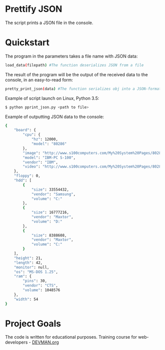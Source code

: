 # Prettify JSON

The script prints a JSON file in the console.

# Quickstart

The program in the parameters takes a file name with JSON data:

```bash
load_data(filepath) #The function deserializes JSON from a file
```

The result of the program will be the output of the received data to the console, in an easy-to-read form:

```bash
pretty_print_json(data) #The function serializes obj into a JSON-format string and prints it to the goat in a readable form
```

Example of script launch on Linux, Python 3.5:

```bash
$ python pprint_json.py <path to file>
```

Example of outputting JSON data to the console:

```bash
{
    "board": {
        "cpu": {
            "hz": 12000,
            "model": "80286"
        },
        "image": "http://www.s100computers.com/My%20System%20Pages/80286%20Board/Picture%20of%2080286%20V2%20BoardJPG.jpg",
        "model": "IBM-PC S-100",
        "vendor": "IBM",
        "video": "http://www.s100computers.com/My%20System%20Pages/80286%20Board/80286-Demo3.mp4"
    },
    "floppy": 0,
    "hdd": [
        {
            "size": 33554432,
            "vendor": "Samsung",
            "volume": "C:"
        },
        {
            "size": 16777216,
            "vendor": "Maxtor",
            "volume": "D:"
        },
        {
            "size": 8388608,
            "vendor": "Maxtor",
            "volume": "C:"
        }
    ],
    "height": 21,
    "length": 42,
    "monitor": null,
    "os": "MS-DOS 1.25",
    "ram": {
        "pins": 30,
        "vendor": "CTS",
        "volume": 1048576
    },
    "width": 54
}
```
# Project Goals

The code is written for educational purposes. Training course for web-developers - [DEVMAN.org](https://devman.org)
